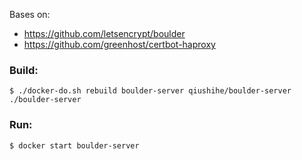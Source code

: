Bases on:

* https://github.com/letsencrypt/boulder
* https://github.com/greenhost/certbot-haproxy

### Build:

```
$ ./docker-do.sh rebuild boulder-server qiushihe/boulder-server ./boulder-server
```

### Run:

```
$ docker start boulder-server
```
